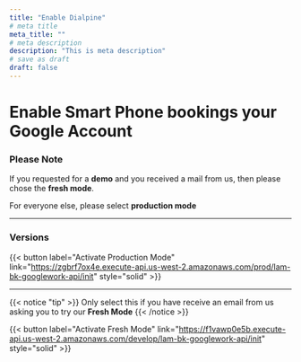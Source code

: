 ```yaml
---
title: "Enable Dialpine"
# meta title
meta_title: ""
# meta description
description: "This is meta description"
# save as draft
draft: false
---
```


# Enable Smart Phone bookings your Google Account 

### Please Note


If you requested for a **demo** and you received a mail from us, then please chose the **fresh mode**.

For everyone else, please select **production mode**

<hr>

### Versions

{{< button label="Activate Production Mode" link="https://zgbrf7ox4e.execute-api.us-west-2.amazonaws.com/prod/lam-bk-googlework-api/init" style="solid" >}}
<hr>

{{< notice "tip" >}}
Only select this if you have receive an email from us asking you to try our **Fresh Mode**
{{< /notice >}}


{{< button label="Activate Fresh Mode" link="https://f1vawp0e5b.execute-api.us-west-2.amazonaws.com/develop/lam-bk-googlework-api/init" style="solid" >}}



